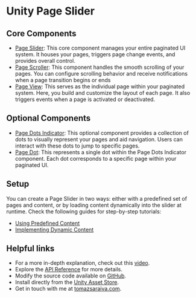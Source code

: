 # Unity Page Slider

## Core Components

- [Page Slider](../api/TS.PageSlider.PageSlider.html): This core component manages your entire paginated UI system. It houses your pages, triggers page change events, and provides overall control.
- [Page Scroller](../api/TS.PageSlider.PageScroller.html): This component handles the smooth scrolling of your pages. You can configure scrolling behavior and receive notifications when a page transition begins or ends
- [Page View](../api/TS.PageSlider.PageView.html): This serves as the individual page within your paginated system. Here, you build and customize the layout of each page. It also triggers events when a page is activated or deactivated.

## Optional Components

- [Page Dots Indicator](../api/TS.PageSlider.PageDotsIndicator.yml): This optional component provides a collection of dots to visually represent your pages and aid navigation. Users can interact with these dots to jump to specific pages.
- [Page Dot](../api/TS.PageSlider.PageDot.yml): This represents a single dot within the Page Dots Indicator component. Each dot corresponds to a specific page within your paginated UI.

## Setup

You can create a Page Slider in two ways: either with a predefined set of pages and content, or by loading content dynamically into the slider at runtime. Check the following guides for step-by-step tutorials:

- [Using Predefined Content](./setup-editor.md)
- [Implementing Dynamic Content](./setup-runtime.md)

## Helpful links

- For a more in-depth explanation, check out this [video](https://youtu.be/Z3K6qApmTsY).
- Explore the [API Reference](../api/TS.PageSlider.PageSlider.html) for more details.
- Modify the source code available on [GitHub](https://github.com/tomazsaraiva/unity-canvas-page-slider).
- Install directly from the [Unity Asset Store](TODO).
- Get in touch with me at [tomazsaraiva.com](https://tomazsaraiva.com).
